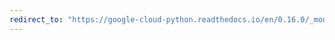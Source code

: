 ```yaml
---
redirect_to: "https://google-cloud-python.readthedocs.io/en/0.16.0/_modules/gcloud/datastore/connection.html"
---
```

